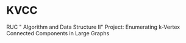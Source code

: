 # KVCC

RUC " Algorithm and Data Structure II" Project: Enumerating k-Vertex Connected Components in Large Graphs
